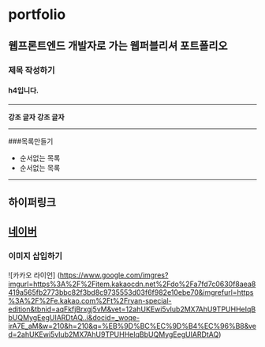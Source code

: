 # portfolio
## 웹프론트엔드 개발자로 가는 웹퍼블리셔 포트폴리오


### 제목 작성하기
#### h4입니다.

___

**강조 글자**
__강조 글자__

___

###목록만들기
  - 순서없는 목록
  - 순서없는 목록

---

## 하이퍼링크
[네이버](https://www.naver.com/ '네이버 바로가기')
---
### 이미지 삽입하기
![카카오 라이언] (https://www.google.com/imgres?imgurl=https%3A%2F%2Fitem.kakaocdn.net%2Fdo%2Fa7fd7c0630f8aea8419a565fb2773bbc82f3bd8c9735553d03f6f982e10ebe70&imgrefurl=https%3A%2F%2Fe.kakao.com%2Ft%2Fryan-special-edition&tbnid=aqFkfjBrxgj5vM&vet=12ahUKEwi5vIub2MX7AhU9TPUHHeIqBbUQMygEegUIARDtAQ..i&docid=_woqe-irA7E_aM&w=210&h=210&q=%EB%9D%BC%EC%9D%B4%EC%96%B8&ved=2ahUKEwi5vIub2MX7AhU9TPUHHeIqBbUQMygEegUIARDtAQ)
